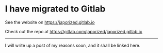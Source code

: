 # I have migrated to Gitlab

See the website on https://japorized.gitlab.io

Check out the repo at https://gitlab.com/japorized/japorized.gitlab.io

---

I will write up a post of my reasons soon, and it shall be linked here.
